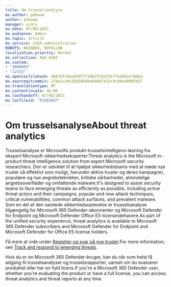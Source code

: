 ```yaml
---
title: Om trusselsanalyse
ms.author: pebaum
author: pebaum
manager: scotv
ms.date: 07/08/2021
ms.audience: Admin
ms.topic: article
ms.service: o365-administration
ROBOTS: NOINDEX, NOFOLLOW
localization_priority: Normal
ms.collection: Adm_O365
ms.custom:
- "3000003"
- "12315"
ms.openlocfilehash: d6670f24ee9597f71663725d7917fed602e70dbd
ms.sourcegitcommit: 270a1ca9c35b50b8be6b06f432c9c90e4090fb57
ms.translationtype: MT
ms.contentlocale: da-DK
ms.lasthandoff: 07/08/2021
ms.locfileid: "53381637"
---
```

# <a name="about-threat-analytics"></a><span data-ttu-id="33b2a-102">Om trusselsanalyse</span><span class="sxs-lookup"><span data-stu-id="33b2a-102">About threat analytics</span></span>

<span data-ttu-id="33b2a-103">Trusselsanalyse er Microsofts produkt-trusselsintelligens-løsning fra ekspert Microsoft-sikkerhedseksperter.</span><span class="sxs-lookup"><span data-stu-id="33b2a-103">Threat analytics is the Microsoft in-product threat intelligence solution from expert Microsoft security researchers.</span></span> <span data-ttu-id="33b2a-104">Den er udviklet til at hjælpe sikkerhedsteams med at møde nye trusler så effektivt som muligt, herunder aktive trusler og deres kampagner, populære og nye angrebsteknikker, kritiske sårbarheder, almindelige angrebsoverflader og omfattende malware.</span><span class="sxs-lookup"><span data-stu-id="33b2a-104">It's designed to assist security teams to face emerging threats as efficiently as possible, including active threat actors and their campaigns, popular and new attack techniques, critical vulnerabilities, common attack surfaces, and prevalent malware.</span></span> <span data-ttu-id="33b2a-105">Som en del af den samlede sikkerhedsoplevelse er trusselsanalyse tilgængelig for Microsoft 365 Defender-abonnenter og Microsoft Defender for Endpoint og Microsoft Defender Office E5-licensindehavere.</span><span class="sxs-lookup"><span data-stu-id="33b2a-105">As part of the unified security experience, threat analytics is available to Microsoft 365 Defender subscribers and Microsoft Defender for Endpoint and Microsoft Defender for Office E5 license holders.</span></span> 

<span data-ttu-id="33b2a-106">Få mere at vide under [Registrer og svar på nye trusler](/microsoft-365/security/defender/threat-analytics).</span><span class="sxs-lookup"><span data-stu-id="33b2a-106">For more information, see [Track and respond to emerging threats](/microsoft-365/security/defender/threat-analytics).</span></span>

<span data-ttu-id="33b2a-107">Hvis du er en Microsoft 365 Defender-bruger, kan du når som helst få adgang til trusselsanalyser og trusselsrapporter, uanset om du evaluerer produktet eller har en fuld licens.</span><span class="sxs-lookup"><span data-stu-id="33b2a-107">If you're a Microsoft 365 Defender user, whether you're evaluating the product or have a full license, you can access threat analytics and threat reports at any time.</span></span> 